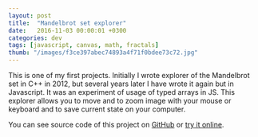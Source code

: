 ```yaml
---
layout: post
title:  "Mandelbrot set explorer"
date:   2016-11-03 00:00:01 +0300
categories: dev
tags: [javascript, canvas, math, fractals]
thumb: "/images/f3ce397abec74893a4f71f0bdee73c72.jpg"
---
```


This is one of my first projects. Initially I wrote explorer of the Mandelbrot set in C++ in 2012, but several years later I have wrote it again but in Javascript. It was an experiment of usage of typed arrays in JS. This explorer allows you to move and to zoom image with your mouse or keyboard and to save current state on your computer.


You can see source code of this project on [GitHub](https://github.com/sfi0zy/es6-mandelbrot) or [try it online](http://sfi0zy.github.io/es6-mandelbrot/).
